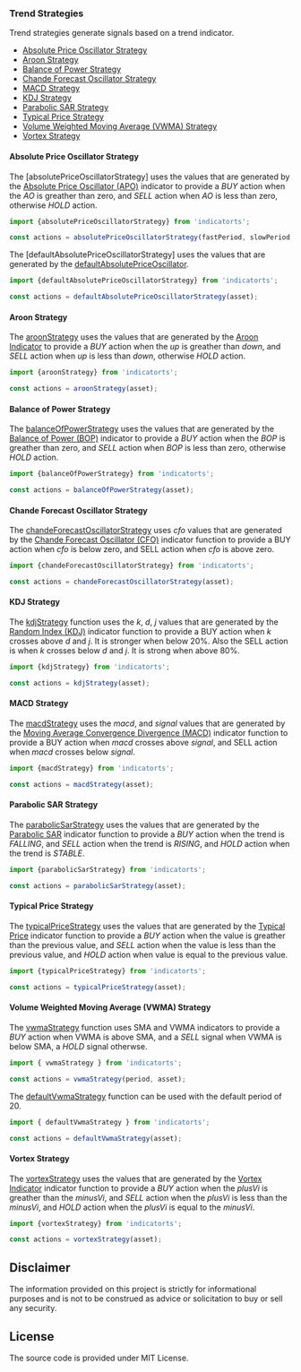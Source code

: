### Trend Strategies

Trend strategies generate signals based on a trend indicator.

- [Absolute Price Oscillator Strategy](#absolute-price-oscillator-strategy)
- [Aroon Strategy](#aroon-strategy)
- [Balance of Power Strategy](#balance-of-power-strategy)
- [Chande Forecast Oscillator Strategy](#chande-forecast-oscillator-strategy)
- [MACD Strategy](#macd-strategy)
- [KDJ Strategy](#kdj-strategy)
- [Parabolic SAR Strategy](#parabolic-sar-strategy)
- [Typical Price Strategy](#typical-price-strategy)
- [Volume Weighted Moving Average (VWMA) Strategy](#volume-weighted-moving-average-vwma-strategy)
- [Vortex Strategy](#vortex-strategy)

#### Absolute Price Oscillator Strategy

The [absolutePriceOscillatorStrategy] uses the values that are generated by the [Absolute Price Oscillator (APO)](../../indicator/trend/index.md#absolute-price-oscillator-apo) indicator to provide a _BUY_ action when the _AO_ is greather than zero, and _SELL_ action when _AO_ is less than zero, otherwise _HOLD_ action.

```TypeScript
import {absolutePriceOscillatorStrategy} from 'indicatorts';

const actions = absolutePriceOscillatorStrategy(fastPeriod, slowPeriod, asset);
```

The [defaultAbsolutePriceOscillatorStrategy] uses the values that are generated by the [defaultAbsolutePriceOscillator](../../indicator/trend/index.md#absolute-price-oscillator-apo).

```TypeScript
import {defaultAbsolutePriceOscillatorStrategy} from 'indicatorts';

const actions = defaultAbsolutePriceOscillatorStrategy(asset);
```

#### Aroon Strategy

The [aroonStrategy](./aroonStrategy.ts) uses the values that are generated by the [Aroon Indicator](../../indicator/trend/index.md#aroon-indicator) to provide a _BUY_ action when the _up_ is greather than _down_, and _SELL_ action when _up_ is less than _down_, otherwise _HOLD_ action.

```TypeScript
import {aroonStrategy} from 'indicatorts';

const actions = aroonStrategy(asset);
```

#### Balance of Power Strategy

The [balanceOfPowerStrategy](./balanceOfPowerStrategy.ts) uses the values that are generated by the [Balance of Power (BOP)](../../indicator/trend/index.md#balance-of-power-bop) indicator to provide a _BUY_ action when the _BOP_ is greather than zero, and _SELL_ action when _BOP_ is less than zero, otherwise _HOLD_ action.

```TypeScript
import {balanceOfPowerStrategy} from 'indicatorts';

const actions = balanceOfPowerStrategy(asset);
```

#### Chande Forecast Oscillator Strategy

The [chandeForecastOscillatorStrategy](./chandeForecastOscillatorStrategy.ts) uses _cfo_ values that are generated by the [Chande Forecast Oscillator (CFO)](../../indicator/trend/index.md#chande-forecast-oscillator-cfo) indicator function to provide a BUY action when _cfo_ is below zero, and SELL action when _cfo_ is above zero.

```TypeScript
import {chandeForecastOscillatorStrategy} from 'indicatorts';

const actions = chandeForecastOscillatorStrategy(asset);
```

#### KDJ Strategy

The [kdjStrategy](./kdjStrategy.ts) function uses the _k_, _d_, _j_ values that are generated by the [Random Index (KDJ)](../../indicator/trend/index.md#random-index-kdj) indicator function to provide a BUY action when _k_ crosses above _d_ and _j_. It is stronger when below 20%. Also the SELL action is when _k_ crosses below _d_ and _j_. It is strong when above 80%.

```TypeScript
import {kdjStrategy} from 'indicatorts';

const actions = kdjStrategy(asset);
```

#### MACD Strategy

The [macdStrategy](./macdStrategy.ts) uses the _macd_, and _signal_ values that are generated by the [Moving Average Convergence Divergence (MACD)](../../indicator/trend/index.md#moving-average-convergence-divergence-macd) indicator function to provide a BUY action when _macd_ crosses above _signal_, and SELL action when _macd_ crosses below _signal_.

```TypeScript
import {macdStrategy} from 'indicatorts';

const actions = macdStrategy(asset);
```

#### Parabolic SAR Strategy

The [parabolicSarStrategy](./parabolicSarStrategy.ts) uses the values that are generated by the [Parabolic SAR](../../indicator/trend/index.md#parabolic-sar) indicator function to provide a _BUY_ action when the trend is _FALLING_, and _SELL_ action when the trend is _RISING_, and _HOLD_ action when the trend is _STABLE_.

```TypeScript
import {parabolicSarStrategy} from 'indicatorts';

const actions = parabolicSarStrategy(asset);
```

#### Typical Price Strategy

The [typicalPriceStrategy](./typicalPriceStrategy.ts) uses the values that are generated by the [Typical Price](../../indicator/trend/index.md#typical-price) indicator function to provide a _BUY_ action when the value is greather than the previous value, and _SELL_ action when the value is less than the previous value, and _HOLD_ action when value is equal to the previous value.

```TypeScript
import {typicalPriceStrategy} from 'indicatorts';

const actions = typicalPriceStrategy(asset);
```

#### Volume Weighted Moving Average (VWMA) Strategy

The [vwmaStrategy](./vwmaStrategy.ts) function uses SMA and VWMA indicators to provide a _BUY_ action when VWMA is above SMA, and a _SELL_ signal when VWMA is below SMA, a _HOLD_ signal otherwse.

```TypeScript
import { vwmaStrategy } from 'indicatorts';

const actions = vwmaStrategy(period, asset);
```

The [defaultVwmaStrategy](./vwmaStrategy.ts) function can be used with the default period of 20.

```TypeScript
import { defaultVwmaStrategy } from 'indicatorts';

const actions = defaultVwmaStrategy(asset);
```

#### Vortex Strategy

The [vortexStrategy](./vortexStrategy.ts) uses the values that are generated by the [Vortex Indicator](../../indicator/trend/index.md#vortex-indicator) indicator function to provide a _BUY_ action when the _plusVi_ is greather than the _minusVi_, and _SELL_ action when the _plusVi_ is less than the _minusVi_, and _HOLD_ action when the _plusVi_ is equal to the _minusVi_.

```TypeScript
import {vortexStrategy} from 'indicatorts';

const actions = vortexStrategy(asset);
```

## Disclaimer

The information provided on this project is strictly for informational purposes and is not to be construed as advice or solicitation to buy or sell any security.

## License

The source code is provided under MIT License.
